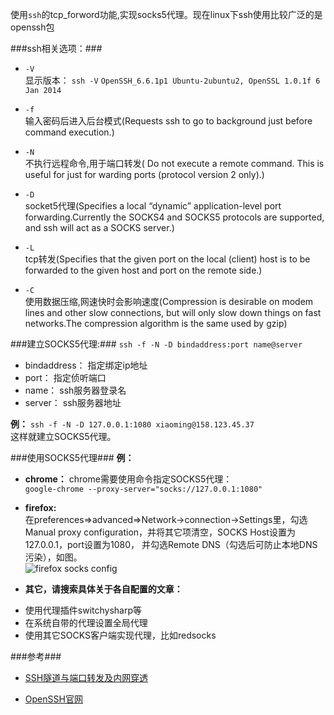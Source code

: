 使用`ssh`的tcp_forword功能,实现socks5代理。现在linux下ssh使用比较广泛的是openssh包

###ssh相关选项：###
* `-V`  
显示版本：
`ssh -V`
`OpenSSH_6.6.1p1 Ubuntu-2ubuntu2, OpenSSL 1.0.1f 6 Jan 2014`

* `-f`   
输入密码后进入后台模式(Requests ssh to go to background just before command execution.)  

* `-N`   
不执行远程命令,用于端口转发( Do not execute a remote command.  This is useful for just for warding ports (protocol version 2 only).)  

* `-D`  
socket5代理(Specifies a local “dynamic” application-level port forwarding.Currently the SOCKS4 and SOCKS5 protocols are supported, and ssh will act as a SOCKS server.)  

* `-L`  
tcp转发(Specifies that the given port on the local (client) host is to be forwarded to the given host and port on the remote side.)

* `-C`   
使用数据压缩,网速快时会影响速度(Compression is desirable on modem lines and other slow connections, but will only slow down things on fast networks.The compression algorithm is the same used by gzip)  

###建立SOCKS5代理:###
`ssh -f -N -D bindaddress:port name@server`  
* bindaddress： 指定绑定ip地址  
* port： 指定侦听端口  
* name： ssh服务器登录名  
* server： ssh服务器地址  

**例：**
`ssh -f -N -D 127.0.0.1:1080 xiaoming@158.123.45.37`  
这样就建立SOCKS5代理。  

###使用SOCKS5代理###
**例：**
* **chrome：**
chrome需要使用命令指定SOCKS5代理：  
`google-chrome --proxy-server="socks://127.0.0.1:1080"`  

* **firefox:**  
在preferences=>advanced=>Network->connection->Settings里，勾选Manual proxy configuration，并将其它项清空，SOCKS Host设置为127.0.0.1，port设置为1080， 并勾选Remote DNS（勾选后可防止本地DNS污染），如图。  
![firefox socks config][1]
* **其它，请搜索具体关于各自配置的文章：**
 + 使用代理插件switchysharp等  
 + 在系统自带的代理设置全局代理  
 + 使用其它SOCKS客户端实现代理，比如redsocks  

###参考###
* [SSH隧道与端口转发及内网穿透][2]
* [OpenSSH官网][3]


  [1]: http://static.oschina.net/uploads/space/2014/1107/174131_xrw4_1382972.png
  [2]: http://blog.creke.net/722.html
  [3]: http://www.openssh.com/
